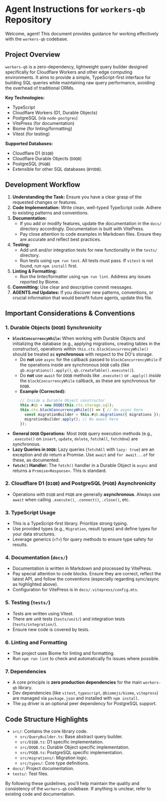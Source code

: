 # Agent Instructions for `workers-qb` Repository

Welcome, agent! This document provides guidance for working effectively with the `workers-qb` codebase.

## Project Overview

`workers-qb` is a zero-dependency, lightweight query builder designed specifically for Cloudflare Workers and other edge computing environments. It aims to provide a simple, TypeScript-first interface for building SQL queries while maintaining raw query performance, avoiding the overhead of traditional ORMs.

**Key Technologies:**
*   TypeScript
*   Cloudflare Workers (D1, Durable Objects)
*   PostgreSQL (via `node-postgres`)
*   VitePress (for documentation)
*   Biome (for linting/formatting)
*   Vitest (for testing)

**Supported Databases:**
*   Cloudflare D1 (`D1QB`)
*   Cloudflare Durable Objects (`DOQB`)
*   PostgreSQL (`PGQB`)
*   Extensible for other SQL databases (`BYODB`).

## Development Workflow

1.  **Understanding the Task:** Ensure you have a clear grasp of the requested changes or features.
2.  **Code Implementation:** Write clean, well-typed TypeScript code. Adhere to existing patterns and conventions.
3.  **Documentation:**
    *   If you add or modify features, update the documentation in the `docs/` directory accordingly. Documentation is built with VitePress.
    *   Pay close attention to code examples in Markdown files. Ensure they are accurate and reflect best practices.
4.  **Testing:**
    *   Add unit and/or integration tests for new functionality in the `tests/` directory.
    *   Run tests using `npm run test`. All tests must pass. If `vitest` is not found, run `npm install` first.
5.  **Linting & Formatting:**
    *   Run the linter/formatter using `npm run lint`. Address any issues reported by Biome.
6.  **Committing:** Use clear and descriptive commit messages.
7.  **AGENTS.md Updates:** If you discover new patterns, conventions, or crucial information that would benefit future agents, update this file.

## Important Considerations & Conventions

### 1. Durable Objects (`DOQB`) Synchronicity

*   **`blockConcurrencyWhile`:** When working with Durable Objects and initializing the database (e.g., applying migrations, creating tables in the constructor), operations within `this.ctx.blockConcurrencyWhile()` should be treated as **synchronous** with respect to the DO's storage.
    *   Do **not** use `async` for the callback passed to `blockConcurrencyWhile` if the operations inside are synchronous `DOQB` calls (like `qb.migrations().apply()`, `qb.createTable().execute()`).
    *   Do **not** use `await` for `DOQB` methods like `.execute()` or `.apply()` *inside* the `blockConcurrencyWhile` callback, as these are synchronous for `DOQB`.
    *   **Example (Corrected):**
        ```typescript
        // Inside a Durable Object constructor
        this.#qb = new DOQB(this.ctx.storage.sql);
        this.ctx.blockConcurrencyWhile(() => { // No async here
          const migrationBuilder = this.#qb.migrations({ migrations });
          migrationBuilder.apply(); // No await here
        });
        ```
*   **General `DOQB` Operations:** Most `DOQB` query execution methods (e.g., `.execute()` on `insert`, `update`, `delete`, `fetchAll`, `fetchOne`) are synchronous.
*   **Lazy Queries in `DOQB`:** Lazy queries (`fetchAll` with `lazy: true`) are an exception and *do* return a Promise. Use `await` and `for await...of` for these, as documented.
*   **`fetch()` Handler:** The `fetch()` handler in a Durable Object is `async` and returns a `Promise<Response>`. This is standard.

### 2. Cloudflare D1 (`D1QB`) and PostgreSQL (`PGQB`) Asynchronicity

*   Operations with `D1QB` and `PGQB` are generally **asynchronous**. Always use `await` when calling `.execute()`, `.connect()`, `.close()`, etc.

### 3. TypeScript Usage

*   This is a TypeScript-first library. Prioritize strong typing.
*   Use provided types (e.g., `Migration`, result types) and define types for your data structures.
*   Leverage generics (`<T>`) for query methods to ensure type safety for results.

### 4. Documentation (`docs/`)

*   Documentation is written in Markdown and processed by VitePress.
*   Pay special attention to code blocks. Ensure they are correct, reflect the latest API, and follow the conventions (especially regarding sync/async as highlighted above).
*   Configuration for VitePress is in `docs/.vitepress/config.mts`.

### 5. Testing (`tests/`)

*   Tests are written using Vitest.
*   There are unit tests (`tests/unit/`) and integration tests (`tests/integration/`).
*   Ensure new code is covered by tests.

### 6. Linting and Formatting

*   The project uses Biome for linting and formatting.
*   Run `npm run lint` to check and automatically fix issues where possible.

### 7. Dependencies

*   A core principle is **zero production dependencies** for the main `workers-qb` library.
*   Dev dependencies (like `vitest`, `typescript`, `@biomejs/biome`, `vitepress`) are managed via `package.json` and installed with `npm install`.
*   The `pg` driver is an optional peer dependency for PostgreSQL support.

## Code Structure Highlights

*   `src/`: Contains the core library code.
    *   `src/QueryBuilder.ts`: Base abstract query builder.
    *   `src/D1QB.ts`: D1 specific implementation.
    *   `src/DOQB.ts`: Durable Object specific implementation.
    *   `src/PGQB.ts`: PostgreSQL specific implementation.
    *   `src/migrations/`: Migration logic.
    *   `src/types/`: Core type definitions.
*   `docs/`: Project documentation.
*   `tests/`: Test files.

By following these guidelines, you'll help maintain the quality and consistency of the `workers-qb` codebase. If anything is unclear, refer to existing code and documentation.
